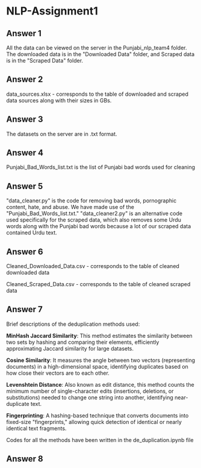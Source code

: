 # NLP-Assignment1

## Answer 1
All the data can be viewed on the server in the Punjabi_nlp_team4 folder. The downloaded data is in the "Downloaded Data" folder, and Scraped data is in the "Scraped Data" folder.

## Answer 2
data_sources.xlsx - corresponds to the table of downloaded and scraped data sources along with their sizes in GBs.

## Answer 3
The datasets on the server are in .txt format.

## Answer 4
Punjabi_Bad_Words_list.txt is the list of Punjabi bad words used for cleaning

## Answer 5
"data_cleaner.py" is the code for removing bad words, pornographic content, hate, and abuse. We have made use of the "Punjabi_Bad_Words_list.txt."
"data_cleaner2.py" is an alternative code used specifically for the scraped data, which also removes some Urdu words along with the Punjabi bad words because a lot of our scraped data contained Urdu text.

## Answer 6
Cleaned_Downloaded_Data.csv - corresponds to the table of cleaned downloaded data

Cleaned_Scraped_Data.csv - corresponds to the table of cleaned scraped data

## Answer 7
Brief descriptions of the deduplication methods used:

**MinHash Jaccard Similarity**: This method estimates the similarity between two sets by hashing and comparing their elements, efficiently approximating Jaccard similarity for large datasets.
  
**Cosine Similarity**: It measures the angle between two vectors (representing documents) in a high-dimensional space, identifying duplicates based on how close their vectors are to each other.

**Levenshtein Distance**: Also known as edit distance, this method counts the minimum number of single-character edits (insertions, deletions, or substitutions) needed to change one string into another, identifying near-duplicate text.

**Fingerprinting**: A hashing-based technique that converts documents into fixed-size "fingerprints," allowing quick detection of identical or nearly identical text fragments.

Codes for all the methods have been written in the de_duplication.ipynb file

## Answer 8 
